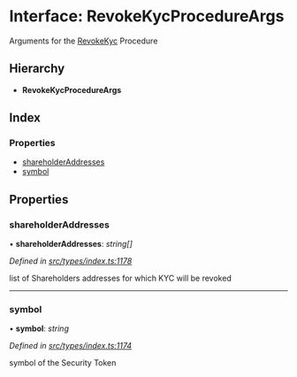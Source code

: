 # Interface: RevokeKycProcedureArgs

Arguments for the [RevokeKyc](../enums/_types_index_.proceduretype.md#revokekyc) Procedure

## Hierarchy

* **RevokeKycProcedureArgs**

## Index

### Properties

* [shareholderAddresses](_types_index_.revokekycprocedureargs.md#shareholderaddresses)
* [symbol](_types_index_.revokekycprocedureargs.md#symbol)

## Properties

###  shareholderAddresses

• **shareholderAddresses**: *string[]*

*Defined in [src/types/index.ts:1178](https://github.com/PolymathNetwork/polymath-sdk/blob/454d285/src/types/index.ts#L1178)*

list of Shareholders addresses for which KYC will be revoked

___

###  symbol

• **symbol**: *string*

*Defined in [src/types/index.ts:1174](https://github.com/PolymathNetwork/polymath-sdk/blob/454d285/src/types/index.ts#L1174)*

symbol of the Security Token
